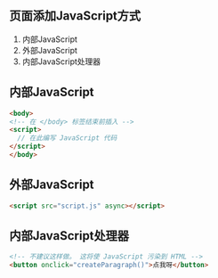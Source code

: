 
## 页面添加JavaScript方式
1. 内部JavaScript
2. 外部JavaScript
3. 内部JavaScript处理器

## 内部JavaScript
```html
<body>
<!-- 在 </body> 标签结束前插入 -->
<script>
  // 在此编写 JavaScript 代码
</script>
</body>
```

## 外部JavaScript
```html
<script src="script.js" async></script>
```

## 内部JavaScript处理器
```html
<!-- 不建议这样做。 这将使 JavaScript 污染到 HTML -->
<button onclick="createParagraph()">点我呀</button>
```